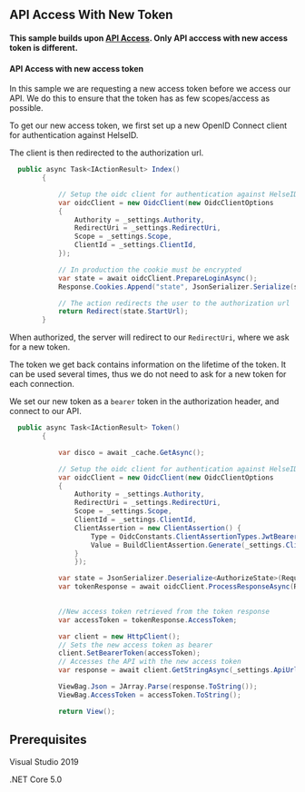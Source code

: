 
## API Access With New Token

#### This sample builds upon [API Access](https://github.com/NorskHelsenett/HelseID.Samples/tree/master/HelseId.APIAccess). Only API acccess with new access token is different.

#### API Access with new access token

In this sample we are requesting a new access token before we access our API. We do this to ensure that the token has as few scopes/access as possible.

To get our new access token, we first set up a new OpenID Connect client for authentication against HelseID.

The client is then redirected to the authorization url.

```csharp 
  public async Task<IActionResult> Index()
        {

            // Setup the oidc client for authentication against HelseID
            var oidcClient = new OidcClient(new OidcClientOptions
            {
                Authority = _settings.Authority,
                RedirectUri = _settings.RedirectUri,
                Scope = _settings.Scope,
                ClientId = _settings.ClientId,
            });

            // In production the cookie must be encrypted
            var state = await oidcClient.PrepareLoginAsync();
            Response.Cookies.Append("state", JsonSerializer.Serialize(state));

            // The action redirects the user to the authorization url
            return Redirect(state.StartUrl);
        }
``` 
When authorized, the server will redirect to our ``RedirectUri``, where we ask for a new token.

The token we get back contains information on the lifetime of the token. It can be used several times, thus we do not need to ask for a new token for each connection.

We set our new token as a ``bearer`` token in the authorization header, and connect to our API. <br />

```csharp 
  public async Task<IActionResult> Token()
        {

            var disco = await _cache.GetAsync();

            // Setup the oidc client for authentication against HelseID
            var oidcClient = new OidcClient(new OidcClientOptions
            {
                Authority = _settings.Authority,
                RedirectUri = _settings.RedirectUri,
                Scope = _settings.Scope,
                ClientId = _settings.ClientId,
                ClientAssertion = new ClientAssertion() {
                    Type = OidcConstants.ClientAssertionTypes.JwtBearer,
                    Value = BuildClientAssertion.Generate(_settings.ClientId, disco.TokenEndpoint, new JsonWebKey(System.IO.File.ReadAllText("jwk.json")))
                }
                });

            var state = JsonSerializer.Deserialize<AuthorizeState>(Request.Cookies["state"]);
            var tokenResponse = await oidcClient.ProcessResponseAsync(Request.QueryString.ToString(), state);

       
            //New access token retrieved from the token response
            var accessToken = tokenResponse.AccessToken;

            var client = new HttpClient();
            // Sets the new access token as bearer 
            client.SetBearerToken(accessToken);
            // Accesses the API with the new access token
            var response = await client.GetStringAsync(_settings.ApiUrl);

            ViewBag.Json = JArray.Parse(response.ToString());
            ViewBag.AccessToken = accessToken.ToString();

            return View();
``` 

## Prerequisites

Visual Studio 2019

.NET Core 5.0
